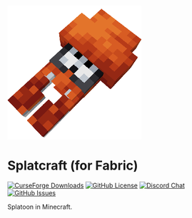 ![splatcraft_logo](https://raw.githubusercontent.com/splatcraft/splatcraft-fabric/HEAD/src/main/resources/assets/splatcraft/icon.png)

# Splatcraft (for Fabric)
[![CurseForge Downloads](http://cf.way2muchnoise.eu/full_splatcraft_downloads.svg?badge_style=flat)](https://www.curseforge.com/minecraft/mc-mods/splatcraft)
[![GitHub License](https://img.shields.io/github/license/splatcraft/splatcraft-fabric?style=flat-square&color=red)](https://github.com/splatcraft/splatcraft-fabric/blob/HEAD/LICENSE)
[![Discord Chat](https://img.shields.io/discord/671749458840518656?label=discord&style=flat-square&color=red)](https://discord.gg/JAraVNecyz)
[![GitHub Issues](https://img.shields.io/github/issues/splatcraft/splatcraft-fabric?style=flat-square&color=red)](https://github.com/splatcraft/splatcraft-fabric/issues)

Splatoon in Minecraft.

